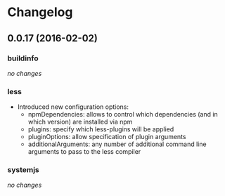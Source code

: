 # Changelog

## 0.0.17 (2016-02-02)

### buildinfo
_no changes_

### less
* Introduced new configuration options:
  - npmDependencies: allows to control which dependencies (and in which version) are installed via npm
  - plugins: specify which less-plugins will be applied
  - pluginOptions: allow specification of plugin arguments
  - additionalArguments: any number of additional command line arguments to pass to the less compiler

### systemjs
_no changes_